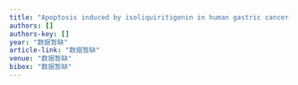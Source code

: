 ```yaml
---
title: "Apoptosis induced by isoliquiritigenin in human gastric cancer MGC-803 cells"
authors: []
authors-key: []
year: "数据暂缺"
article-link: "数据暂缺"
venue: "数据暂缺"
bibex: "数据暂缺"
---
```

